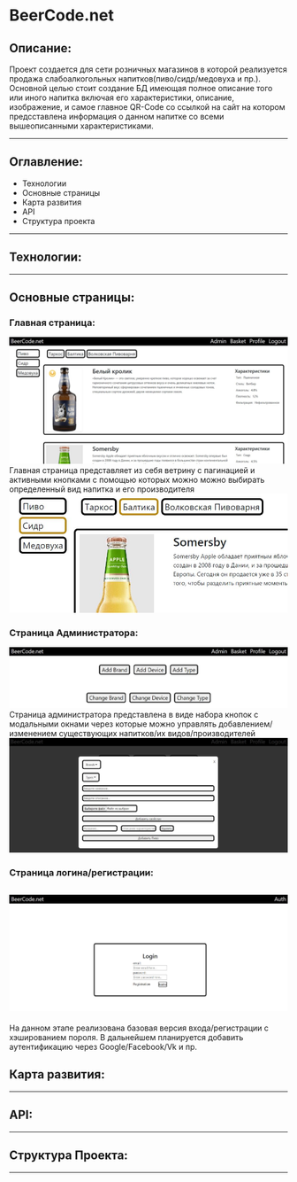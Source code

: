 # BeerCode.net

## Описание:

Проект создается для сети розничных магазинов в которой реализуется продажа слабоалкогольных напитков(пиво/сидр/медовуха и пр.).
Основной целью стоит создание БД имеющая полное описание того или иного напитка включая его характеристики, описание, изображение, и самое главное QR-Code со ссылкой на сайт на котором предсставлена информация о данном напитке со всеми вышеописанными характеристиками.

---

## Оглавление:

- Технологии
- Основные страницы
- Карта развития
- API
- Структура проекта

---

## Технологии:

---

## Основные страницы:

### Главная страница:

![MainPage](documentation/pictures/MainPageScreen.JPG)
Главная страница представляет из себя ветрину с пагинацией и активными кнопками с помощью которых можно можно выбирать определенный вид напитка и его производителя
![ActiveButtuns](documentation/pictures/TypeBrandsButtons.JPG)

### Страница Администратора:

![AdminPage](documentation/pictures/AdminPageScreen.JPG)
Страница администратора представлена в виде набора кнопок с модальными окнами через которые можно управлять добавлением/изменением существующих напитков/их видов/производителей
![ModalWindow](documentation/pictures/ModalWindowScreen.JPG)

### Страница логина/регистрации:

## ![LoginPage](documentation/pictures/LoginPageScreen.JPG)

На данном этапе реализована базовая версия входа/регистрации с хэшированием пороля. В дальнейшем планируется добавить аутентификацию через Google/Facebook/Vk и пр.

## Карта развития:

---

## API:

---

## Структура Проекта:

---
